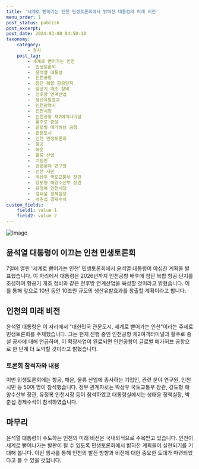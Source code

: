 ```yaml
---
title: '세계로 뻗어가는 인천 민생토론회에서 밝혀진 대통령의 미래 비전'
menu_order: 1
post_status: publish
post_excerpt: 
post_date: 2024-03-08 04:50:18
taxonomy:
    category:
        - 정치
    post_tag:
        - 세계로 뻗어가는 인천
        -  민생토론회
        -  윤석열 대통령
        -  인천공항
        -  첨단 복합 항공단지
        -  항공기 개조 정비
        -  전후방 연계산업
        -  생산유발효과
        -  인천광역시
        -  인천시청
        -  인천공항 제2여객터미널
        -  활주로 증설
        -  글로벌 메가허브 공항
        -  관문도시
        -  인천 민생토론회
        -  항공
        -  해운
        -  물류 산업
        -  기업인
        -  관련분야 연구원
        -  인천 시민
        -  박상우 국토교통부 장관
        -  강도형 해양수산부 장관
        -  유정복 인천시장
        -  성태윤 정책실장
        -  박춘섭 경제수석
custom_fields:
    field1: value 1
    field2: value 2
---
```


![Image](https://imgnews.pstatic.net/image/366/2024/03/07/0000975802_001_20240307102208469.jpg?type=w647)

## 윤석열 대통령이 이끄는 인천 민생토론회
7일에 열린 '세계로 뻗어가는 인천' 민생토론회에서 윤석열 대통령이 야심찬 계획을 발표했습니다. 이 자리에서 대통령은 2026년까지 인천공항 배후에 첨단 복합 항공 단지를 조성하여 항공기 개조 정비와 같은 전후방 연계산업을 육성할 것이라고 밝혔습니다. 이를 통해 앞으로 10년 동안 10조원 규모의 생산유발효과를 창출할 계획이라고 합니다.
## 인천의 미래 비전
윤석열 대통령은 이 자리에서 "대한민국 관문도시, 세계로 뻗어가는 인천"이라는 주제로 민생토론회를 주재했습니다. 그는 현재 진행 중인 인천공항 제2여객터미널과 활주로 증설 공사에 대해 언급하며, 이 확장사업이 완료되면 인천공항이 글로벌 메가허브 공항으로 한 단계 더 도약할 것이라고 밝혔습니다.
### 토론회 참석자와 내용
이번 민생토론회에는 항공, 해운, 물류 산업에 종사하는 기업인, 관련 분야 연구원, 인천 시민 등 50여 명이 참석했습니다. 정부 관계자로는 박상우 국토교통부 장관, 강도형 해양수산부 장관, 유정복 인천시장 등이 참석하였고 대통령실에서는 성태윤 정책실장, 박춘섭 경제수석이 참석하였습니다.
## 마무리
윤석열 대통령이 주도하는 인천의 미래 비전은 국내외적으로 주목받고 있습니다. 인천이 세계로 뻗어나가는 발판이 될 수 있도록 민생토론회에서 밝혀진 계획들이 실현되기를 기대해 봅니다. 이번 행사를 통해 인천의 발전 방향과 비전에 대한 중요한 토대가 마련되었다고 볼 수 있을 것입니다.

